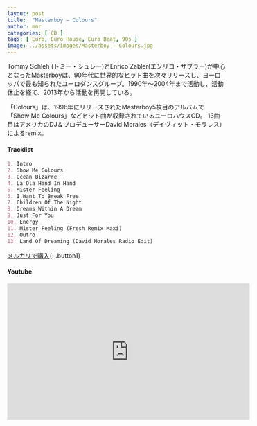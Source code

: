 ```yaml
---
layout: post
title:  "Masterboy – Colours"
author: mmr
categories: [ CD ]
tags: [ Euro, Euro House, Euro Beat, 90s ]
image: ../assets/images/Masterboy – Colours.jpg
---
```


Tommy Schleh (トミー・シュレー)とEnrico Zabler(エンリコ・ザブラー)が中心となったMasterboyは、90年代に世界的なヒット曲を次々リリースし、ヨーロッパで最も知られたユーロダンスグループ。1990年〜2004年まで活動し、活動休止を経て、2013年から活動を再開している。

「Colours」は、1996年にリリースされたMasterboy5枚目のアルバムで「Show Me Colours」などヒット曲が収録されているユーロハウスCD。
13曲目はアメリカのDJ＆プロデューサーDavid Morales（デイヴィット・モラレス）によるremix。

#### Tracklist
```md
1. Intro
2. Show Me Colours
3. Ocean Bizarre
4. La Ola Hand In Hand
5. Mister Feeling
6. I Want To Break Free
7. Children Of The Night
8. Dreams Within A Dream
9. Just For You
10. Energy
11. Mister Feeling (Fresh Remix Maxi)
12. Outro
13. Land Of Dreaming (David Morales Radio Edit)
```

[メルカリで購入](https://jp.mercari.com/item/m91794133464?afid=6142608987){: .button1}

#### Youtube 
<iframe width="560" height="315" src="https://www.youtube.com/embed/HogCrhWzZ8M?si=jiaqEA-jtBTiVMym" title="YouTube video player" frameborder="0" allow="accelerometer; autoplay; clipboard-write; encrypted-media; gyroscope; picture-in-picture; web-share" referrerpolicy="strict-origin-when-cross-origin" allowfullscreen></iframe>